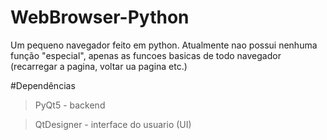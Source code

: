 # WebBrowser-Python
Um pequeno navegador feito em python. Atualmente nao possui nenhuma função "especial", apenas as funcoes basicas de todo navegador (recarregar a pagina, voltar ua pagina etc.)

#Dependências
> PyQt5 - backend

> QtDesigner - interface do usuario (UI)

